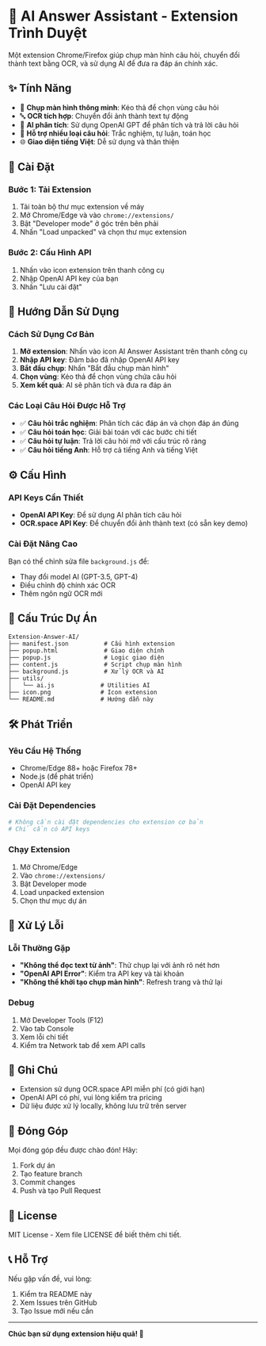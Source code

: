 # 🤖 AI Answer Assistant - Extension Trình Duyệt

Một extension Chrome/Firefox giúp chụp màn hình câu hỏi, chuyển đổi thành text bằng OCR, và sử dụng AI để đưa ra đáp án chính xác.

## ✨ Tính Năng

- 📸 **Chụp màn hình thông minh**: Kéo thả để chọn vùng câu hỏi
- 🔤 **OCR tích hợp**: Chuyển đổi ảnh thành text tự động
- 🤖 **AI phân tích**: Sử dụng OpenAI GPT để phân tích và trả lời câu hỏi
- 🎯 **Hỗ trợ nhiều loại câu hỏi**: Trắc nghiệm, tự luận, toán học
- 🌐 **Giao diện tiếng Việt**: Dễ sử dụng và thân thiện

## 🚀 Cài Đặt

### Bước 1: Tải Extension
1. Tải toàn bộ thư mục extension về máy
2. Mở Chrome/Edge và vào `chrome://extensions/`
3. Bật "Developer mode" ở góc trên bên phải
4. Nhấn "Load unpacked" và chọn thư mục extension

### Bước 2: Cấu Hình API
1. Nhấn vào icon extension trên thanh công cụ
2. Nhập OpenAI API key của bạn
3. Nhấn "Lưu cài đặt"

## 📖 Hướng Dẫn Sử Dụng

### Cách Sử Dụng Cơ Bản
1. **Mở extension**: Nhấn vào icon AI Answer Assistant trên thanh công cụ
2. **Nhập API key**: Đảm bảo đã nhập OpenAI API key
3. **Bắt đầu chụp**: Nhấn "Bắt đầu chụp màn hình"
4. **Chọn vùng**: Kéo thả để chọn vùng chứa câu hỏi
5. **Xem kết quả**: AI sẽ phân tích và đưa ra đáp án

### Các Loại Câu Hỏi Được Hỗ Trợ
- ✅ **Câu hỏi trắc nghiệm**: Phân tích các đáp án và chọn đáp án đúng
- ✅ **Câu hỏi toán học**: Giải bài toán với các bước chi tiết
- ✅ **Câu hỏi tự luận**: Trả lời câu hỏi mở với cấu trúc rõ ràng
- ✅ **Câu hỏi tiếng Anh**: Hỗ trợ cả tiếng Anh và tiếng Việt

## ⚙️ Cấu Hình

### API Keys Cần Thiết
- **OpenAI API Key**: Để sử dụng AI phân tích câu hỏi
- **OCR.space API Key**: Để chuyển đổi ảnh thành text (có sẵn key demo)

### Cài Đặt Nâng Cao
Bạn có thể chỉnh sửa file `background.js` để:
- Thay đổi model AI (GPT-3.5, GPT-4)
- Điều chỉnh độ chính xác OCR
- Thêm ngôn ngữ OCR mới

## 🔧 Cấu Trúc Dự Án

```
Extension-Answer-AI/
├── manifest.json          # Cấu hình extension
├── popup.html             # Giao diện chính
├── popup.js               # Logic giao diện
├── content.js             # Script chụp màn hình
├── background.js          # Xử lý OCR và AI
├── utils/
│   └── ai.js             # Utilities AI
├── icon.png              # Icon extension
└── README.md             # Hướng dẫn này
```

## 🛠️ Phát Triển

### Yêu Cầu Hệ Thống
- Chrome/Edge 88+ hoặc Firefox 78+
- Node.js (để phát triển)
- OpenAI API key

### Cài Đặt Dependencies
```bash
# Không cần cài đặt dependencies cho extension cơ bản
# Chỉ cần có API keys
```

### Chạy Extension
1. Mở Chrome/Edge
2. Vào `chrome://extensions/`
3. Bật Developer mode
4. Load unpacked extension
5. Chọn thư mục dự án

## 🐛 Xử Lý Lỗi

### Lỗi Thường Gặp
- **"Không thể đọc text từ ảnh"**: Thử chụp lại với ảnh rõ nét hơn
- **"OpenAI API Error"**: Kiểm tra API key và tài khoản
- **"Không thể khởi tạo chụp màn hình"**: Refresh trang và thử lại

### Debug
1. Mở Developer Tools (F12)
2. Vào tab Console
3. Xem lỗi chi tiết
4. Kiểm tra Network tab để xem API calls

## 📝 Ghi Chú

- Extension sử dụng OCR.space API miễn phí (có giới hạn)
- OpenAI API có phí, vui lòng kiểm tra pricing
- Dữ liệu được xử lý locally, không lưu trữ trên server

## 🤝 Đóng Góp

Mọi đóng góp đều được chào đón! Hãy:
1. Fork dự án
2. Tạo feature branch
3. Commit changes
4. Push và tạo Pull Request

## 📄 License

MIT License - Xem file LICENSE để biết thêm chi tiết.

## 📞 Hỗ Trợ

Nếu gặp vấn đề, vui lòng:
1. Kiểm tra README này
2. Xem Issues trên GitHub
3. Tạo Issue mới nếu cần

---

**Chúc bạn sử dụng extension hiệu quả! 🎉**
